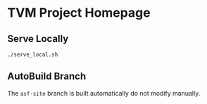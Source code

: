 # TVM Project Homepage

## Serve Locally

```bash
./serve_local.sh
```

## AutoBuild Branch

The ```asf-site``` branch is built automatically do not modify manually.
